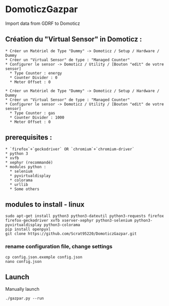 # DomoticzGazpar
Import data from GDRF to Domoticz

## Création du "Virtual Sensor" in Domoticz :
	* Créer un Matériel de Type "Dummy" -> Domoticz / Setup / Hardware / Dummy
	* Créer un "Virtual Sensor" de type : "Managed Counter"
	* Configurer le sensor -> Domoticz / Utility / [Bouton "edit" de votre sensor]
	  * Type Counter : energy
	  * Counter Divider : 0
	  * Meter Offset : 0
	  
	* Créer un Matériel de Type "Dummy" -> Domoticz / Setup / Hardware / Dummy
	* Créer un "Virtual Sensor" de type : "Managed Counter"
	* Configurer le sensor -> Domoticz / Utility / [Bouton "edit" de votre sensor]
	  * Type Counter : gas
	  * Counter Divider : 1000
	  * Meter Offset : 0

## prerequisites :
	* `firefox`+`geckodriver` OR `chromium`+`chromium-driver`
	* python 3
	* xvfb
	* xephyr (recommandé)
	* modules python :
	  * selenium
	  * pyvirtualdisplay
	  * colorama
	  * urllib
	  * Some others

## modules to install - linux

    sudo apt-get install python3 python3-dateutil python3-requests firefox firefox-geckodriver xvfb xserver-xephyr python3-selenium python3-pyvirtualdisplay python3-colorama
	pip install openpyxl
    git clone https://github.com/Scrat95220/DomoticzGazpar.git
	

### rename configuration file, change settings

    cp config.json.exemple config.json
    nano config.json


## Launch

Manually launch

    ./gazpar.py --run